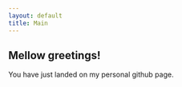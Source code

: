 ```yaml
---
layout: default
title: Main
---
```


## Mellow greetings!

You have just landed on my personal github page.


